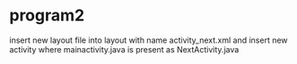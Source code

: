 # program2
insert new layout file into layout with name activity_next.xml and insert new activity where mainactivity.java is present as NextActivity.java
